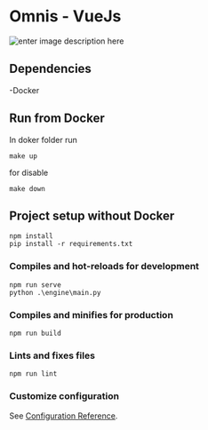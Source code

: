 # Omnis - VueJs
![enter image description here](https://img.shields.io/badge/build-1.0.0-green)

## Dependencies
-Docker

## Run from Docker
In doker folder run 
```
make up
```
for disable
```
make down
```

## Project setup without Docker
```
npm install
pip install -r requirements.txt
```

### Compiles and hot-reloads for development
```
npm run serve
python .\engine\main.py
```

### Compiles and minifies for production
```
npm run build
```

### Lints and fixes files
```
npm run lint
```

### Customize configuration
See [Configuration Reference](https://cli.vuejs.org/config/).
